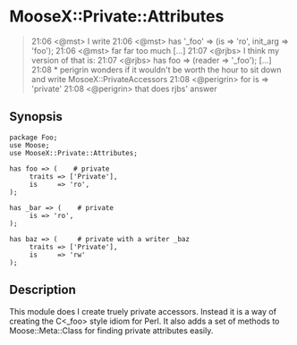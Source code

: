 # MooseX::Private::Attributes

>   21:06 <@mst> I write
>   21:06 <@mst> has '_foo' => (is => 'ro', init_arg => 'foo');
>   21:06 <@mst> far far too much
>   [...]
>   21:07 <@rjbs> I think my version of that is:
>   21:07 <@rjbs> has foo => (reader => '_foo');
>   [...]
>   21:08  * perigrin wonders if it wouldn't be worth the hour to sit down and  write MosoeX::PrivateAccessors
>   21:08 <@perigrin> for is => 'private' 
>   21:08 <@perigrin> that does rjbs' answer 


## Synopsis 

    package Foo;
    use Moose;
    use MooseX::Private::Attributes;

    has foo => (    # private
         traits => ['Private'],
         is     => 'ro',
    );

    has _bar => (    # private
         is => 'ro',
    );

    has baz => (     # private with a writer _baz
         traits => ['Private'],
         is     => 'rw'
    );
        
## Description

This module does I<not> create truely private accessors. Instead it is a way
of creating the C<_foo> style idiom for Perl. It also adds a set of methods to
Moose::Meta::Class for finding private attributes easily.

